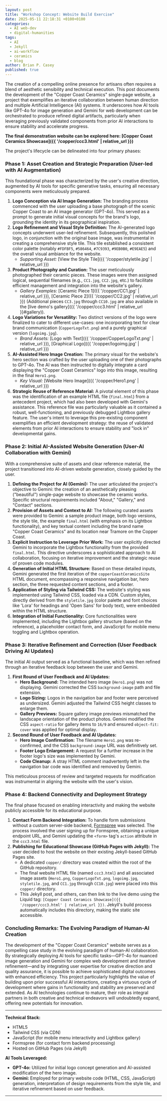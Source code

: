 ```yaml
---
layout: post
title: "Workshop Concept: Website Build Exercise"
date: 2025-05-11 22:18:31 +0100+0100
categories:
  - AI web-dev
  - digital-humanities
tags:
  - AI
  - Jekyll
  - ai-workflow
  - ceramics
  - blog
author: Brian P. Casey
published: true
---
```

The creation of a compelling online presence for artisans often requires a blend of aesthetic sensibility and technical execution. This post documents the development of the "Copper Coast Ceramics" single-page website, a project that exemplifies an iterative collaboration between human direction and multiple Artificial Intelligence (AI) systems. It underscores how AI tools like GPT-4o for image generation and Gemini for web development can be orchestrated to produce refined digital artifacts, particularly when leveraging previously validated components from prior AI interactions to ensure stability and accelerate progress.

**The final demonstration website can be explored here: [Copper Coast Ceramics Showcase]({{ '/copper/ccc3.html' | relative_url }})**

The project's lifecycle can be delineated into four primary phases:

### Phase 1: Asset Creation and Strategic Preparation (User-led with AI Augmentation)

This foundational phase was characterized by the user's creative direction, augmented by AI tools for specific generative tasks, ensuring all necessary components were meticulously prepared.

1.  **Logo Conception via AI Image Generation:** The branding process commenced with the user uploading a base photograph of the scenic Copper Coast to an AI image generator (GPT-4o). This served as a prompt to generate initial visual concepts for the brand's logo, grounding the identity in its geographical inspiration.
2.  **Logo Refinement and Visual Style Definition:** The AI-generated logo concepts underwent user-led refinement. Subsequently, this polished logo, in conjunction with the original base image, was instrumental in creating a comprehensive style tile. This tile established a consistent color palette (notably `#FDFBF5`, `#586464`, `#7C9393`, `#9EB0B0`, `#E9EAE5`) and the overall visual ambiance for the website.
    * *Supporting Asset:* [View the Style Tile]({{ '/copper/styletile.jpg' | relative_url }})
3.  **Product Photography and Curation:** The user meticulously photographed their ceramic pieces. These images were then assigned logical, sequential filenames (e.g., `CC1.jpg`, `CC2.jpg`, etc.) to facilitate efficient management and integration into the website's gallery.
    * *Gallery Examples:* [Ceramic Piece 1]({{ '/copper/CC1.jpg' | relative_url }}), [Ceramic Piece 2]({{ '/copper/CC2.jpg' | relative_url }}) (Additional pieces `CC3.jpg` through `CC10.jpg` are also available in the [live demo's gallery]({{ '/copper/ccc3.html' | relative_url }}#gallery)).
4.  **Logo Variations for Versatility:** Two distinct versions of the logo were finalized to cater to different use-cases: one incorporating text for clear brand communication (`CopperLogoTxt.png`) and a purely graphical version (`logoimg.jpg`).
    * *Brand Assets:* [Logo with Text]({{ '/copper/CopperLogoTxt.png' | relative_url }}), [Graphical Logo]({{ '/copper/logoimg.jpg' | relative_url }})
5.  **AI-Assisted Hero Image Creation:** The primary visual for the website's hero section was crafted by the user uploading one of their photographs to GPT-4o. The AI was then instructed to digitally integrate a card displaying the "Copper Coast Ceramics" logo into this image, resulting in the final `Hero1.png`.
    * *Key Visual:* [Website Hero Image]({{ '/copper/Hero1.png' | relative_url }})
6.  **Strategic Reuse of Reference Material:** A pivotal element of this phase was the identification of an example HTML file (`final.html`) from a antecedent project, which had also been developed with Gemini's assistance. This reference file was particularly valuable as it contained a robust, well-functioning, and previously debugged Lightbox gallery feature. The user's intent to leverage this pre-existing component exemplifies an efficient development strategy: the reuse of validated elements from prior AI interactions to ensure stability and "lock in" developmental gains.

### Phase 2: Initial AI-Assisted Website Generation (User-AI Collaboration with Gemini)

With a comprehensive suite of assets and clear reference material, the project transitioned into AI-driven website generation, closely guided by the user.

1.  **Defining the Project for AI (Gemini):** The user articulated the project's objective to Gemini: the creation of an aesthetically pleasing ("beautiful") single-page website to showcase the ceramic works. Specific structural requirements included "About," "Gallery," and "Contact" sections.
2.  **Provision of Assets and Context to AI:** The following curated assets were provided to Gemini: a sample product image, both logo versions, the style tile, the example `final.html` (with emphasis on its Lightbox functionality), and key textual content including the brand name "Copper Coast Ceramics" and its location near Tramore on the Copper Coast.
3.  **Explicit Instruction to Leverage Prior Work:** The user explicitly directed Gemini to incorporate the Lightbox functionality from the provided `final.html`. This directive underscores a sophisticated approach to AI collaboration, focusing on iterative improvement and the strategic reuse of proven code modules.
4.  **Generation of Initial HTML Structure:** Based on these detailed inputs, Gemini generated the first iteration of the `copperCoastCeramicsSite` HTML document, encompassing a responsive navigation bar, hero section, the three requested content sections, and a footer.
5.  **Application of Styling via Tailwind CSS:** The website's styling was implemented using Tailwind CSS, loaded via a CDN. Custom styles, directly derived from the `styletile.jpg` (color palette and font choices like 'Lora' for headings and 'Open Sans' for body text), were embedded within the HTML structure.
6.  **Integration of Initial Functionality:** Core functionalities were implemented, including the Lightbox gallery structure (based on the reference), a placeholder contact form, and JavaScript for mobile menu toggling and Lightbox operation.

### Phase 3: Iterative Refinement and Correction (User Feedback Driving AI Updates)

The initial AI output served as a functional baseline, which was then refined through an iterative feedback loop between the user and Gemini.

1.  **First Round of User Feedback and AI Updates:**
    * **Hero Background:** The intended hero image (`Hero1.png`) was not displaying. Gemini corrected the CSS `background-image` path and file extension.
    * **Logo Sizing:** Logos in the navigation bar and footer were perceived as undersized. Gemini adjusted the Tailwind CSS height classes to enlarge them.
    * **Gallery Previews:** Square gallery image previews mismatched the landscape orientation of the product photos. Gemini modified the CSS `aspect-ratio` for gallery items to `16/9` and ensured `object-fit: cover` was applied for optimal display.
2.  **Second Round of User Feedback and AI Updates:**
    * **Hero Image Confirmation:** The filename `Hero1.png` was re-confirmed, and the CSS `background-image` URL was definitively set.
    * **Footer Logo Enlargement:** A request for a further increase in the footer logo's size was implemented by Gemini.
    * **Code Cleanup:** A stray HTML comment inadvertently left in the navigation bar code was identified and removed by Gemini.

This meticulous process of review and targeted requests for modification was instrumental in aligning the website with the user's vision.

### Phase 4: Backend Connectivity and Deployment Strategy

The final phase focused on enabling interactivity and making the website publicly accessible for its educational purpose.

1.  **Contact Form Backend Integration:** To handle form submissions without a custom server-side backend, [Formspree](https://formspree.io/) was selected. The process involved the user signing up for Formspree, obtaining a unique endpoint URL, and Gemini updating the `<form>` tag's `action` attribute in the `ccc3.html` file.
2.  **Publishing for Educational Showcase (GitHub Pages with Jekyll):** The user decided to host the website on their existing Jekyll-based GitHub Pages site.
    * A dedicated `copper/` directory was created within the root of the GitHub repository.
    * The final website HTML file (named `ccc3.html`) and all associated image assets (`Hero1.png`, `CopperLogoTxt.png`, `logoimg.jpg`, `styletile.jpg`, and `CC1.jpg` through `CC10.jpg`) were placed into this `copper/` directory.
    * This Jekyll post, and others, can then link to the live demo using the Liquid tag: `[Copper Coast Ceramics Showcase]({{ '/copper/ccc3.html' | relative_url }})`. Jekyll's build process automatically includes this directory, making the static site accessible.

### Concluding Remarks: The Evolving Paradigm of Human-AI Creation

The development of the "Copper Coast Ceramics" website serves as a compelling case study in the evolving paradigm of human-AI collaboration. By strategically deploying AI tools for specific tasks—GPT-4o for nuanced image generation and Gemini for complex web development and iterative refinement—and by integrating user expertise for creative direction and quality assurance, it is possible to achieve sophisticated digital outcomes with enhanced efficiency. This project particularly highlights the value of building upon prior successful AI interactions, creating a virtuous cycle of development where gains in functionality and stability are preserved and extended. As AI technologies continue to mature, their role as integral partners in both creative and technical endeavors will undoubtedly expand, offering new potentials for innovation.

---

**Technical Stack:**

* HTML5
* Tailwind CSS (via CDN)
* JavaScript (for mobile menu interactivity and Lightbox gallery)
* Formspree (for contact form backend processing)
* Hosted on GitHub Pages (via Jekyll)

**AI Tools Leveraged:**

* **GPT-4o:** Utilized for initial logo concept generation and AI-assisted modification of the hero image.
* **Gemini:** Employed for primary website code (HTML, CSS, JavaScript) generation, interpretation of design requirements from the style tile, and iterative refinement based on user feedback.

---
